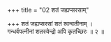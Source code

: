 +++
title = "02 शतं जह्यप्सरसाम्"

+++
शतं जह्यप्सरसां शतं श्वन्वतीनाम् ।  
गन्धर्वपत्नीनां शतस्येन्द्रो अपि कृतच्छिरः ॥ २ ॥